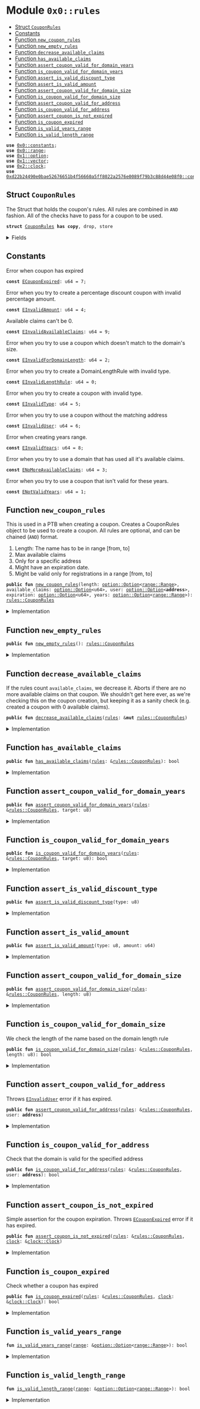 
<a name="0x0_rules"></a>

# Module `0x0::rules`



-  [Struct `CouponRules`](#0x0_rules_CouponRules)
-  [Constants](#@Constants_0)
-  [Function `new_coupon_rules`](#0x0_rules_new_coupon_rules)
-  [Function `new_empty_rules`](#0x0_rules_new_empty_rules)
-  [Function `decrease_available_claims`](#0x0_rules_decrease_available_claims)
-  [Function `has_available_claims`](#0x0_rules_has_available_claims)
-  [Function `assert_coupon_valid_for_domain_years`](#0x0_rules_assert_coupon_valid_for_domain_years)
-  [Function `is_coupon_valid_for_domain_years`](#0x0_rules_is_coupon_valid_for_domain_years)
-  [Function `assert_is_valid_discount_type`](#0x0_rules_assert_is_valid_discount_type)
-  [Function `assert_is_valid_amount`](#0x0_rules_assert_is_valid_amount)
-  [Function `assert_coupon_valid_for_domain_size`](#0x0_rules_assert_coupon_valid_for_domain_size)
-  [Function `is_coupon_valid_for_domain_size`](#0x0_rules_is_coupon_valid_for_domain_size)
-  [Function `assert_coupon_valid_for_address`](#0x0_rules_assert_coupon_valid_for_address)
-  [Function `is_coupon_valid_for_address`](#0x0_rules_is_coupon_valid_for_address)
-  [Function `assert_coupon_is_not_expired`](#0x0_rules_assert_coupon_is_not_expired)
-  [Function `is_coupon_expired`](#0x0_rules_is_coupon_expired)
-  [Function `is_valid_years_range`](#0x0_rules_is_valid_years_range)
-  [Function `is_valid_length_range`](#0x0_rules_is_valid_length_range)


<pre><code><b>use</b> <a href="constants.md#0x0_constants">0x0::constants</a>;
<b>use</b> <a href="range.md#0x0_range">0x0::range</a>;
<b>use</b> <a href="dependencies/move-stdlib/option.md#0x1_option">0x1::option</a>;
<b>use</b> <a href="dependencies/move-stdlib/vector.md#0x1_vector">0x1::vector</a>;
<b>use</b> <a href="dependencies/sui-framework/clock.md#0x2_clock">0x2::clock</a>;
<b>use</b> <a href="dependencies/suins/constants.md#0xd22b24490e0bae52676651b4f56660a5ff8022a2576e0089f79b3c88d44e08f0_constants">0xd22b24490e0bae52676651b4f56660a5ff8022a2576e0089f79b3c88d44e08f0::constants</a>;
</code></pre>



<a name="0x0_rules_CouponRules"></a>

## Struct `CouponRules`

The Struct that holds the coupon's rules.
All rules are combined in <code>AND</code> fashion.
All of the checks have to pass for a coupon to be used.


<pre><code><b>struct</b> <a href="rules.md#0x0_rules_CouponRules">CouponRules</a> <b>has</b> <b>copy</b>, drop, store
</code></pre>



<details>
<summary>Fields</summary>


<dl>
<dt>
<code>length: <a href="dependencies/move-stdlib/option.md#0x1_option_Option">option::Option</a>&lt;<a href="range.md#0x0_range_Range">range::Range</a>&gt;</code>
</dt>
<dd>

</dd>
<dt>
<code>available_claims: <a href="dependencies/move-stdlib/option.md#0x1_option_Option">option::Option</a>&lt;u64&gt;</code>
</dt>
<dd>

</dd>
<dt>
<code>user: <a href="dependencies/move-stdlib/option.md#0x1_option_Option">option::Option</a>&lt;<b>address</b>&gt;</code>
</dt>
<dd>

</dd>
<dt>
<code>expiration: <a href="dependencies/move-stdlib/option.md#0x1_option_Option">option::Option</a>&lt;u64&gt;</code>
</dt>
<dd>

</dd>
<dt>
<code>years: <a href="dependencies/move-stdlib/option.md#0x1_option_Option">option::Option</a>&lt;<a href="range.md#0x0_range_Range">range::Range</a>&gt;</code>
</dt>
<dd>

</dd>
</dl>


</details>

<a name="@Constants_0"></a>

## Constants


<a name="0x0_rules_ECouponExpired"></a>

Error when coupon has expired


<pre><code><b>const</b> <a href="rules.md#0x0_rules_ECouponExpired">ECouponExpired</a>: u64 = 7;
</code></pre>



<a name="0x0_rules_EInvalidAmount"></a>

Error when you try to create a percentage discount coupon with invalid percentage amount.


<pre><code><b>const</b> <a href="rules.md#0x0_rules_EInvalidAmount">EInvalidAmount</a>: u64 = 4;
</code></pre>



<a name="0x0_rules_EInvalidAvailableClaims"></a>

Available claims can't be 0.


<pre><code><b>const</b> <a href="rules.md#0x0_rules_EInvalidAvailableClaims">EInvalidAvailableClaims</a>: u64 = 9;
</code></pre>



<a name="0x0_rules_EInvalidForDomainLength"></a>

Error when you try to use a coupon which doesn't match to the domain's size.


<pre><code><b>const</b> <a href="rules.md#0x0_rules_EInvalidForDomainLength">EInvalidForDomainLength</a>: u64 = 2;
</code></pre>



<a name="0x0_rules_EInvalidLengthRule"></a>

Error when you try to create a DomainLengthRule with invalid type.


<pre><code><b>const</b> <a href="rules.md#0x0_rules_EInvalidLengthRule">EInvalidLengthRule</a>: u64 = 0;
</code></pre>



<a name="0x0_rules_EInvalidType"></a>

Error when you try to create a coupon with invalid type.


<pre><code><b>const</b> <a href="rules.md#0x0_rules_EInvalidType">EInvalidType</a>: u64 = 5;
</code></pre>



<a name="0x0_rules_EInvalidUser"></a>

Error when you try to use a coupon without the matching address


<pre><code><b>const</b> <a href="rules.md#0x0_rules_EInvalidUser">EInvalidUser</a>: u64 = 6;
</code></pre>



<a name="0x0_rules_EInvalidYears"></a>

Error when creating years range.


<pre><code><b>const</b> <a href="rules.md#0x0_rules_EInvalidYears">EInvalidYears</a>: u64 = 8;
</code></pre>



<a name="0x0_rules_ENoMoreAvailableClaims"></a>

Error when you try to use a domain that has used all it's available claims.


<pre><code><b>const</b> <a href="rules.md#0x0_rules_ENoMoreAvailableClaims">ENoMoreAvailableClaims</a>: u64 = 3;
</code></pre>



<a name="0x0_rules_ENotValidYears"></a>

Error when you try to use a coupon that isn't valid for these years.


<pre><code><b>const</b> <a href="rules.md#0x0_rules_ENotValidYears">ENotValidYears</a>: u64 = 1;
</code></pre>



<a name="0x0_rules_new_coupon_rules"></a>

## Function `new_coupon_rules`

This is used in a PTB when creating a coupon.
Creates a CouponRules object to be used to create a coupon.
All rules are optional, and can be chained (<code>AND</code>) format.
1. Length: The name has to be in range [from, to]
2. Max available claims
3. Only for a specific address
4. Might have an expiration date.
5. Might be valid only for registrations in a range [from, to]


<pre><code><b>public</b> <b>fun</b> <a href="rules.md#0x0_rules_new_coupon_rules">new_coupon_rules</a>(length: <a href="dependencies/move-stdlib/option.md#0x1_option_Option">option::Option</a>&lt;<a href="range.md#0x0_range_Range">range::Range</a>&gt;, available_claims: <a href="dependencies/move-stdlib/option.md#0x1_option_Option">option::Option</a>&lt;u64&gt;, user: <a href="dependencies/move-stdlib/option.md#0x1_option_Option">option::Option</a>&lt;<b>address</b>&gt;, expiration: <a href="dependencies/move-stdlib/option.md#0x1_option_Option">option::Option</a>&lt;u64&gt;, years: <a href="dependencies/move-stdlib/option.md#0x1_option_Option">option::Option</a>&lt;<a href="range.md#0x0_range_Range">range::Range</a>&gt;): <a href="rules.md#0x0_rules_CouponRules">rules::CouponRules</a>
</code></pre>



<details>
<summary>Implementation</summary>


<pre><code><b>public</b> <b>fun</b> <a href="rules.md#0x0_rules_new_coupon_rules">new_coupon_rules</a>(
    length: Option&lt;Range&gt;,
    available_claims: Option&lt;u64&gt;,
    user: Option&lt;<b>address</b>&gt;,
    expiration: Option&lt;u64&gt;,
    years: Option&lt;Range&gt;
): <a href="rules.md#0x0_rules_CouponRules">CouponRules</a> {
    <b>assert</b>!(<a href="rules.md#0x0_rules_is_valid_years_range">is_valid_years_range</a>(&years), <a href="rules.md#0x0_rules_EInvalidYears">EInvalidYears</a>);
    <b>assert</b>!(<a href="rules.md#0x0_rules_is_valid_length_range">is_valid_length_range</a>(&length), <a href="rules.md#0x0_rules_EInvalidLengthRule">EInvalidLengthRule</a>);
    <b>assert</b>!(available_claims.is_none() || (*available_claims.borrow() &gt; 0), <a href="rules.md#0x0_rules_EInvalidAvailableClaims">EInvalidAvailableClaims</a>);
    <a href="rules.md#0x0_rules_CouponRules">CouponRules</a> {
        length, available_claims, user, expiration, years
    }
}
</code></pre>



</details>

<a name="0x0_rules_new_empty_rules"></a>

## Function `new_empty_rules`



<pre><code><b>public</b> <b>fun</b> <a href="rules.md#0x0_rules_new_empty_rules">new_empty_rules</a>(): <a href="rules.md#0x0_rules_CouponRules">rules::CouponRules</a>
</code></pre>



<details>
<summary>Implementation</summary>


<pre><code><b>public</b> <b>fun</b> <a href="rules.md#0x0_rules_new_empty_rules">new_empty_rules</a>(): <a href="rules.md#0x0_rules_CouponRules">CouponRules</a> {
    <a href="rules.md#0x0_rules_CouponRules">CouponRules</a> {
        length: <a href="dependencies/move-stdlib/option.md#0x1_option_none">option::none</a>(),
        available_claims: <a href="dependencies/move-stdlib/option.md#0x1_option_none">option::none</a>(),
        user: <a href="dependencies/move-stdlib/option.md#0x1_option_none">option::none</a>(),
        expiration: <a href="dependencies/move-stdlib/option.md#0x1_option_none">option::none</a>(),
        years: <a href="dependencies/move-stdlib/option.md#0x1_option_none">option::none</a>()
    }
}
</code></pre>



</details>

<a name="0x0_rules_decrease_available_claims"></a>

## Function `decrease_available_claims`

If the rules count <code>available_claims</code>, we decrease it.
Aborts if there are no more available claims on that coupon.
We shouldn't get here ever, as we're checking this on the coupon creation, but
keeping it as a sanity check (e.g. created a coupon with 0 available claims).


<pre><code><b>public</b> <b>fun</b> <a href="rules.md#0x0_rules_decrease_available_claims">decrease_available_claims</a>(<a href="rules.md#0x0_rules">rules</a>: &<b>mut</b> <a href="rules.md#0x0_rules_CouponRules">rules::CouponRules</a>)
</code></pre>



<details>
<summary>Implementation</summary>


<pre><code><b>public</b> <b>fun</b> <a href="rules.md#0x0_rules_decrease_available_claims">decrease_available_claims</a>(<a href="rules.md#0x0_rules">rules</a>: &<b>mut</b> <a href="rules.md#0x0_rules_CouponRules">CouponRules</a>) {
    <b>if</b>(<a href="rules.md#0x0_rules">rules</a>.available_claims.is_some()){
        <b>assert</b>!(<a href="rules.md#0x0_rules_has_available_claims">has_available_claims</a>(<a href="rules.md#0x0_rules">rules</a>), <a href="rules.md#0x0_rules_ENoMoreAvailableClaims">ENoMoreAvailableClaims</a>);
           // Decrease available claims by 1.
        <b>let</b> available_claims = *<a href="rules.md#0x0_rules">rules</a>.available_claims.borrow();
        <a href="rules.md#0x0_rules">rules</a>.available_claims.swap(available_claims - 1);
    }
}
</code></pre>



</details>

<a name="0x0_rules_has_available_claims"></a>

## Function `has_available_claims`



<pre><code><b>public</b> <b>fun</b> <a href="rules.md#0x0_rules_has_available_claims">has_available_claims</a>(<a href="rules.md#0x0_rules">rules</a>: &<a href="rules.md#0x0_rules_CouponRules">rules::CouponRules</a>): bool
</code></pre>



<details>
<summary>Implementation</summary>


<pre><code><b>public</b> <b>fun</b> <a href="rules.md#0x0_rules_has_available_claims">has_available_claims</a>(<a href="rules.md#0x0_rules">rules</a>: &<a href="rules.md#0x0_rules_CouponRules">CouponRules</a>): bool {
    <b>if</b>(<a href="rules.md#0x0_rules">rules</a>.available_claims.is_none()) <b>return</b> <b>true</b>;
    *<a href="rules.md#0x0_rules">rules</a>.available_claims.borrow() &gt; 0
}
</code></pre>



</details>

<a name="0x0_rules_assert_coupon_valid_for_domain_years"></a>

## Function `assert_coupon_valid_for_domain_years`



<pre><code><b>public</b> <b>fun</b> <a href="rules.md#0x0_rules_assert_coupon_valid_for_domain_years">assert_coupon_valid_for_domain_years</a>(<a href="rules.md#0x0_rules">rules</a>: &<a href="rules.md#0x0_rules_CouponRules">rules::CouponRules</a>, target: u8)
</code></pre>



<details>
<summary>Implementation</summary>


<pre><code><b>public</b> <b>fun</b> <a href="rules.md#0x0_rules_assert_coupon_valid_for_domain_years">assert_coupon_valid_for_domain_years</a>(<a href="rules.md#0x0_rules">rules</a>: &<a href="rules.md#0x0_rules_CouponRules">CouponRules</a>, target: u8) {
    <b>assert</b>!(<a href="rules.md#0x0_rules_is_coupon_valid_for_domain_years">is_coupon_valid_for_domain_years</a>(<a href="rules.md#0x0_rules">rules</a>, target), <a href="rules.md#0x0_rules_ENotValidYears">ENotValidYears</a>);
}
</code></pre>



</details>

<a name="0x0_rules_is_coupon_valid_for_domain_years"></a>

## Function `is_coupon_valid_for_domain_years`



<pre><code><b>public</b> <b>fun</b> <a href="rules.md#0x0_rules_is_coupon_valid_for_domain_years">is_coupon_valid_for_domain_years</a>(<a href="rules.md#0x0_rules">rules</a>: &<a href="rules.md#0x0_rules_CouponRules">rules::CouponRules</a>, target: u8): bool
</code></pre>



<details>
<summary>Implementation</summary>


<pre><code><b>public</b> <b>fun</b> <a href="rules.md#0x0_rules_is_coupon_valid_for_domain_years">is_coupon_valid_for_domain_years</a>(<a href="rules.md#0x0_rules">rules</a>: &<a href="rules.md#0x0_rules_CouponRules">CouponRules</a>, target: u8): bool {
    <b>if</b>(<a href="rules.md#0x0_rules">rules</a>.years.is_none()) <b>return</b> <b>true</b>;

    <a href="rules.md#0x0_rules">rules</a>.years.borrow().is_in_range(target)
}
</code></pre>



</details>

<a name="0x0_rules_assert_is_valid_discount_type"></a>

## Function `assert_is_valid_discount_type`



<pre><code><b>public</b> <b>fun</b> <a href="rules.md#0x0_rules_assert_is_valid_discount_type">assert_is_valid_discount_type</a>(type: u8)
</code></pre>



<details>
<summary>Implementation</summary>


<pre><code><b>public</b> <b>fun</b> <a href="rules.md#0x0_rules_assert_is_valid_discount_type">assert_is_valid_discount_type</a>(`type`: u8) {
    <b>assert</b>!(constants::discount_rule_types().contains(&`type`), <a href="rules.md#0x0_rules_EInvalidType">EInvalidType</a>);
}
</code></pre>



</details>

<a name="0x0_rules_assert_is_valid_amount"></a>

## Function `assert_is_valid_amount`



<pre><code><b>public</b> <b>fun</b> <a href="rules.md#0x0_rules_assert_is_valid_amount">assert_is_valid_amount</a>(type: u8, amount: u64)
</code></pre>



<details>
<summary>Implementation</summary>


<pre><code><b>public</b> <b>fun</b> <a href="rules.md#0x0_rules_assert_is_valid_amount">assert_is_valid_amount</a>(`type`: u8, amount: u64) {
    <b>assert</b>!(amount &gt; 0, <a href="rules.md#0x0_rules_EInvalidAmount">EInvalidAmount</a>); // protect from division by 0. 0 doesn't make sense in any scenario.
    <b>if</b>(`type` == constants::percentage_discount_type()){
        <b>assert</b>!(amount&lt;=100, <a href="rules.md#0x0_rules_EInvalidAmount">EInvalidAmount</a>)
    }
}
</code></pre>



</details>

<a name="0x0_rules_assert_coupon_valid_for_domain_size"></a>

## Function `assert_coupon_valid_for_domain_size`



<pre><code><b>public</b> <b>fun</b> <a href="rules.md#0x0_rules_assert_coupon_valid_for_domain_size">assert_coupon_valid_for_domain_size</a>(<a href="rules.md#0x0_rules">rules</a>: &<a href="rules.md#0x0_rules_CouponRules">rules::CouponRules</a>, length: u8)
</code></pre>



<details>
<summary>Implementation</summary>


<pre><code><b>public</b> <b>fun</b> <a href="rules.md#0x0_rules_assert_coupon_valid_for_domain_size">assert_coupon_valid_for_domain_size</a>(<a href="rules.md#0x0_rules">rules</a>: &<a href="rules.md#0x0_rules_CouponRules">CouponRules</a>, length: u8) {
    <b>assert</b>!(<a href="rules.md#0x0_rules_is_coupon_valid_for_domain_size">is_coupon_valid_for_domain_size</a>(<a href="rules.md#0x0_rules">rules</a>, length), <a href="rules.md#0x0_rules_EInvalidForDomainLength">EInvalidForDomainLength</a>)
}
</code></pre>



</details>

<a name="0x0_rules_is_coupon_valid_for_domain_size"></a>

## Function `is_coupon_valid_for_domain_size`

We check the length of the name based on the domain length rule


<pre><code><b>public</b> <b>fun</b> <a href="rules.md#0x0_rules_is_coupon_valid_for_domain_size">is_coupon_valid_for_domain_size</a>(<a href="rules.md#0x0_rules">rules</a>: &<a href="rules.md#0x0_rules_CouponRules">rules::CouponRules</a>, length: u8): bool
</code></pre>



<details>
<summary>Implementation</summary>


<pre><code><b>public</b> <b>fun</b> <a href="rules.md#0x0_rules_is_coupon_valid_for_domain_size">is_coupon_valid_for_domain_size</a>(<a href="rules.md#0x0_rules">rules</a>: &<a href="rules.md#0x0_rules_CouponRules">CouponRules</a>, length: u8): bool {
    // If the vec is not set, we pass this rule test.
    <b>if</b>(<a href="rules.md#0x0_rules">rules</a>.length.is_none()) <b>return</b> <b>true</b>;

    <a href="rules.md#0x0_rules">rules</a>.length.borrow().is_in_range(length)
}
</code></pre>



</details>

<a name="0x0_rules_assert_coupon_valid_for_address"></a>

## Function `assert_coupon_valid_for_address`

Throws <code><a href="rules.md#0x0_rules_EInvalidUser">EInvalidUser</a></code> error if it has expired.


<pre><code><b>public</b> <b>fun</b> <a href="rules.md#0x0_rules_assert_coupon_valid_for_address">assert_coupon_valid_for_address</a>(<a href="rules.md#0x0_rules">rules</a>: &<a href="rules.md#0x0_rules_CouponRules">rules::CouponRules</a>, user: <b>address</b>)
</code></pre>



<details>
<summary>Implementation</summary>


<pre><code><b>public</b> <b>fun</b> <a href="rules.md#0x0_rules_assert_coupon_valid_for_address">assert_coupon_valid_for_address</a>(<a href="rules.md#0x0_rules">rules</a>: &<a href="rules.md#0x0_rules_CouponRules">CouponRules</a>, user: <b>address</b>) {
    <b>assert</b>!(<a href="rules.md#0x0_rules_is_coupon_valid_for_address">is_coupon_valid_for_address</a>(<a href="rules.md#0x0_rules">rules</a>, user), <a href="rules.md#0x0_rules_EInvalidUser">EInvalidUser</a>);
}
</code></pre>



</details>

<a name="0x0_rules_is_coupon_valid_for_address"></a>

## Function `is_coupon_valid_for_address`

Check that the domain is valid for the specified address


<pre><code><b>public</b> <b>fun</b> <a href="rules.md#0x0_rules_is_coupon_valid_for_address">is_coupon_valid_for_address</a>(<a href="rules.md#0x0_rules">rules</a>: &<a href="rules.md#0x0_rules_CouponRules">rules::CouponRules</a>, user: <b>address</b>): bool
</code></pre>



<details>
<summary>Implementation</summary>


<pre><code><b>public</b> <b>fun</b> <a href="rules.md#0x0_rules_is_coupon_valid_for_address">is_coupon_valid_for_address</a>(<a href="rules.md#0x0_rules">rules</a>: &<a href="rules.md#0x0_rules_CouponRules">CouponRules</a>, user: <b>address</b>): bool {
    <b>if</b>(<a href="rules.md#0x0_rules">rules</a>.user.is_none()) <b>return</b> <b>true</b>;
    <a href="rules.md#0x0_rules">rules</a>.user.borrow() == user
}
</code></pre>



</details>

<a name="0x0_rules_assert_coupon_is_not_expired"></a>

## Function `assert_coupon_is_not_expired`

Simple assertion for the coupon expiration.
Throws <code><a href="rules.md#0x0_rules_ECouponExpired">ECouponExpired</a></code> error if it has expired.


<pre><code><b>public</b> <b>fun</b> <a href="rules.md#0x0_rules_assert_coupon_is_not_expired">assert_coupon_is_not_expired</a>(<a href="rules.md#0x0_rules">rules</a>: &<a href="rules.md#0x0_rules_CouponRules">rules::CouponRules</a>, <a href="dependencies/sui-framework/clock.md#0x2_clock">clock</a>: &<a href="dependencies/sui-framework/clock.md#0x2_clock_Clock">clock::Clock</a>)
</code></pre>



<details>
<summary>Implementation</summary>


<pre><code><b>public</b> <b>fun</b> <a href="rules.md#0x0_rules_assert_coupon_is_not_expired">assert_coupon_is_not_expired</a>(<a href="rules.md#0x0_rules">rules</a>: &<a href="rules.md#0x0_rules_CouponRules">CouponRules</a>, <a href="dependencies/sui-framework/clock.md#0x2_clock">clock</a>: &Clock) {
    <b>assert</b>!(!<a href="rules.md#0x0_rules_is_coupon_expired">is_coupon_expired</a>(<a href="rules.md#0x0_rules">rules</a>, <a href="dependencies/sui-framework/clock.md#0x2_clock">clock</a>), <a href="rules.md#0x0_rules_ECouponExpired">ECouponExpired</a>);
}
</code></pre>



</details>

<a name="0x0_rules_is_coupon_expired"></a>

## Function `is_coupon_expired`

Check whether a coupon has expired


<pre><code><b>public</b> <b>fun</b> <a href="rules.md#0x0_rules_is_coupon_expired">is_coupon_expired</a>(<a href="rules.md#0x0_rules">rules</a>: &<a href="rules.md#0x0_rules_CouponRules">rules::CouponRules</a>, <a href="dependencies/sui-framework/clock.md#0x2_clock">clock</a>: &<a href="dependencies/sui-framework/clock.md#0x2_clock_Clock">clock::Clock</a>): bool
</code></pre>



<details>
<summary>Implementation</summary>


<pre><code><b>public</b> <b>fun</b> <a href="rules.md#0x0_rules_is_coupon_expired">is_coupon_expired</a>(<a href="rules.md#0x0_rules">rules</a>: &<a href="rules.md#0x0_rules_CouponRules">CouponRules</a>, <a href="dependencies/sui-framework/clock.md#0x2_clock">clock</a>: &Clock): bool {
    <b>if</b>(<a href="rules.md#0x0_rules">rules</a>.expiration.is_none()){
        <b>return</b> <b>false</b>
    };

    <a href="dependencies/sui-framework/clock.md#0x2_clock">clock</a>.timestamp_ms() &gt; *<a href="rules.md#0x0_rules">rules</a>.expiration.borrow()
}
</code></pre>



</details>

<a name="0x0_rules_is_valid_years_range"></a>

## Function `is_valid_years_range`



<pre><code><b>fun</b> <a href="rules.md#0x0_rules_is_valid_years_range">is_valid_years_range</a>(<a href="range.md#0x0_range">range</a>: &<a href="dependencies/move-stdlib/option.md#0x1_option_Option">option::Option</a>&lt;<a href="range.md#0x0_range_Range">range::Range</a>&gt;): bool
</code></pre>



<details>
<summary>Implementation</summary>


<pre><code><b>fun</b> <a href="rules.md#0x0_rules_is_valid_years_range">is_valid_years_range</a>(<a href="range.md#0x0_range">range</a>: &Option&lt;Range&gt;): bool {
    <b>if</b>(<a href="range.md#0x0_range">range</a>.is_none()) <b>return</b> <b>true</b>;
    <b>let</b> <a href="range.md#0x0_range">range</a> = <a href="range.md#0x0_range">range</a>.borrow();
    <a href="range.md#0x0_range">range</a>.from() &gt;= 1 && <a href="range.md#0x0_range">range</a>.<b>to</b>() &lt;= 5
}
</code></pre>



</details>

<a name="0x0_rules_is_valid_length_range"></a>

## Function `is_valid_length_range`



<pre><code><b>fun</b> <a href="rules.md#0x0_rules_is_valid_length_range">is_valid_length_range</a>(<a href="range.md#0x0_range">range</a>: &<a href="dependencies/move-stdlib/option.md#0x1_option_Option">option::Option</a>&lt;<a href="range.md#0x0_range_Range">range::Range</a>&gt;): bool
</code></pre>



<details>
<summary>Implementation</summary>


<pre><code><b>fun</b> <a href="rules.md#0x0_rules_is_valid_length_range">is_valid_length_range</a>(<a href="range.md#0x0_range">range</a>: &Option&lt;Range&gt;): bool {
    <b>if</b>(<a href="range.md#0x0_range">range</a>.is_none()) <b>return</b> <b>true</b>;
    <b>let</b> <a href="range.md#0x0_range">range</a> = <a href="range.md#0x0_range">range</a>.borrow();
    <a href="range.md#0x0_range">range</a>.from() &gt;= suins_constants::min_domain_length() && <a href="range.md#0x0_range">range</a>.<b>to</b>() &lt;= suins_constants::max_domain_length()
}
</code></pre>



</details>
